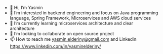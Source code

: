 - 👋 Hi, I’m Yasmin
- 👀 I’m interested in backend engineering and focus on Java programming language, Spring Framework, Microservices and AWS cloud services
- 🌱 I’m currently learning microservices architecture and clear architecture
- 💞️ I’m looking to collaborate on open source project
- 📫 How to reach me yasmin.elderiny@gmail.com and Linkedin https://www.linkedin.com/in/yasminelderiny/

<!---
JasminMA/JasminMA is a ✨ special ✨ repository because its `README.md` (this file) appears on your GitHub profile.
You can click the Preview link to take a look at your changes.
--->
